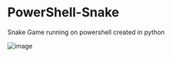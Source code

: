 # PowerShell-Snake

Snake Game running on powershell created in python

![image](https://github.com/Sarveshvarn/PowerShell-Snake/assets/71520735/d62c3622-da7d-4266-b0bc-2eed458649ee)
